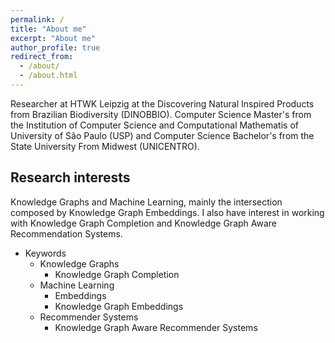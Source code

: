 ```yaml
---
permalink: /
title: "About me"
excerpt: "About me"
author_profile: true
redirect_from: 
  - /about/
  - /about.html
---
```


Researcher at HTWK Leipzig at the Discovering Natural Inspired Products from Brazilian Biodiversity (DINOBBIO). Computer Science Master's from the Institution of Computer Science and Computational Mathematis of University of São Paulo (USP) and Computer Science Bachelor's from the State University From Midwest (UNICENTRO). 

## Research interests
Knowledge Graphs and Machine Learning, mainly the intersection composed by Knowledge Graph Embeddings. I also have interest in working with Knowledge Graph Completion and Knowledge Graph Aware Recommendation Systems.

* Keywords
  * Knowledge Graphs
    * Knowledge Graph Completion
  * Machine Learning
    * Embeddings
    * Knowledge Graph Embeddings
  * Recommender Systems
    * Knowledge Graph Aware Recommender Systems